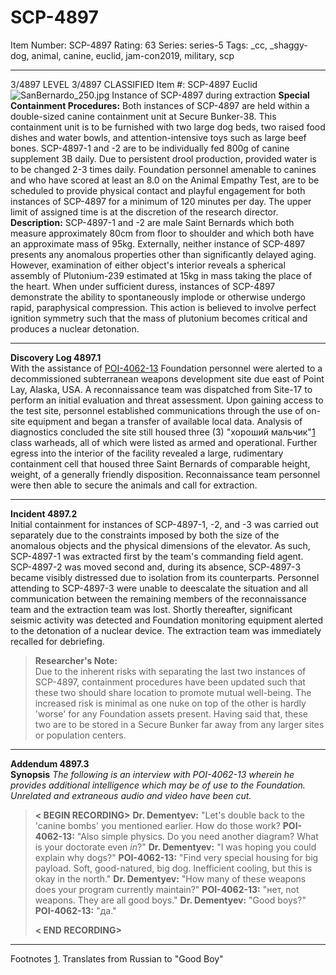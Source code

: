# SCP-4897
Item Number: SCP-4897
Rating: 63
Series: series-5
Tags: _cc, _shaggy-dog, animal, canine, euclid, jam-con2019, military, scp

---

  

3/4897 LEVEL 3/4897
CLASSIFIED
Item #: SCP-4897
Euclid
![SanBernardo_250.jpg](https://scp-wiki.wdfiles.com/local--files/scp-4897/SanBernardo_250.jpg)
Instance of SCP-4897 during extraction
**Special Containment Procedures:** Both instances of SCP-4897 are held within a double-sized canine containment unit at Secure Bunker-38. This containment unit is to be furnished with two large dog beds, two raised food dishes and water bowls, and attention-intensive toys such as large beef bones. SCP-4897-1 and -2 are to be individually fed 800g of canine supplement 3B daily. Due to persistent drool production, provided water is to be changed 2-3 times daily.
Foundation personnel amenable to canines and who have scored at least an 8.0 on the Animal Empathy Test, are to be scheduled to provide physical contact and playful engagement for both instances of SCP-4897 for a minimum of 120 minutes per day. The upper limit of assigned time is at the discretion of the research director.
**Description:** SCP-4897-1 and -2 are male Saint Bernards which both measure approximately 80cm from floor to shoulder and which both have an approximate mass of 95kg. Externally, neither instance of SCP-4897 presents any anomalous properties other than significantly delayed aging. However, examination of either object's interior reveals a spherical assembly of Plutonium-239 estimated at 15kg in mass taking the place of the heart.
When under sufficient duress, instances of SCP-4897 demonstrate the ability to spontaneously implode or otherwise undergo rapid, paraphysical compression. This action is believed to involve perfect ignition symmetry such that the mass of plutonium becomes critical and produces a nuclear detonation.
* * *
**Discovery Log 4897.1**  
With the assistance of [POI-4062-13](http://www.scp-wiki.net/scp-4062) Foundation personnel were alerted to a decommissioned subterranean weapons development site due east of Point Lay, Alaska, USA. A reconnaissance team was dispatched from Site-17 to perform an initial evaluation and threat assessment.
Upon gaining access to the test site, personnel established communications through the use of on-site equipment and began a transfer of available local data. Analysis of diagnostics concluded the site still housed three (3) "хороший мальчик"[1](javascript:;) class warheads, all of which were listed as armed and operational.
Further egress into the interior of the facility revealed a large, rudimentary containment cell that housed three Saint Bernards of comparable height, weight, of a generally friendly disposition. Reconnaissance team personnel were then able to secure the animals and call for extraction.
* * *
**Incident 4897.2**  
Initial containment for instances of SCP-4897-1, -2, and -3 was carried out separately due to the constraints imposed by both the size of the anomalous objects and the physical dimensions of the elevator. As such, SCP-4897-1 was extracted first by the team's commanding field agent.
SCP-4897-2 was moved second and, during its absence, SCP-4897-3 became visibly distressed due to isolation from its counterparts. Personnel attending to SCP-4897-3 were unable to deescalate the situation and all communication between the remaining members of the reconnaissance team and the extraction team was lost. Shortly thereafter, significant seismic activity was detected and Foundation monitoring equipment alerted to the detonation of a nuclear device.
The extraction team was immediately recalled for debriefing.
> **Researcher's Note:**  
>  Due to the inherent risks with separating the last two instances of SCP-4897, containment procedures have been updated such that these two should share location to promote mutual well-being.
> The increased risk is minimal as one nuke on top of the other is hardly 'worse' for any Foundation assets present. Having said that, these two are to be stored in a Secure Bunker far away from any larger sites or population centers.
* * *
**Addendum 4897.3**  
**Synopsis** _The following is an interview with POI-4062-13 wherein he provides additional intelligence which may be of use to the Foundation. Unrelated and extraneous audio and video have been cut._
> **< BEGIN RECORDING>**
> **Dr. Dementyev:** "Let's double back to the 'canine bombs' you mentioned earlier. How do those work?
> **POI-4062-13:** "Also simple physics. Do you need another diagram? What is your doctorate even _in_?"
> **Dr. Dementyev:** "I was hoping you could explain why dogs?"
> **POI-4062-13:** "Find very special housing for big payload. Soft, good-natured, big dog. Inefficient cooling, but this is okay in the north."
> **Dr. Dementyev:** "How many of these weapons does your program currently maintain?"
> **POI-4062-13:** "нет, not weapons. They are all good boys."
> **Dr. Dementyev:** "Good boys?"
> **POI-4062-13:** "да."  
> 
> **< END RECORDING>**
* * *
Footnotes
[1](javascript:;). Translates from Russian to "Good Boy"